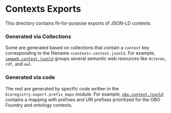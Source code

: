 # Contexts Exports

This directory contains fit-for-purpose exports of JSON-LD contexts.

### Generated via Collections

Some are generated based on collections that contain a `context` key
corresponding to the filename `<context>.context.jsonld`. For example,
[`semweb.context.jsonld`](semweb.context.jsonld) groups several semantic web
resources like `dcterms`, `rdf`, and `owl`.

### Generated via code

The rest are generated by specific code written in
the `bioregistry.export.prefix_maps` module. For
example, [`obo.context.jsonld`](oobo.context.jsonld)
contains a mapping with prefixes and URI prefixes prioritized for the OBO
Foundry and ontology contexts.
